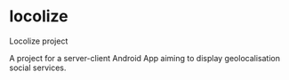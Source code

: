 # locolize
Locolize project

A project for a server-client Android App aiming to display geolocalisation social services.
